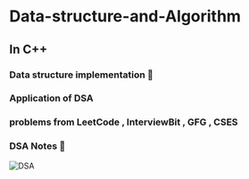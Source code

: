# Data-structure-and-Algorithm
## In C++
### Data structure implementation :slightly_smiling_face:
### Application of DSA
### problems from LeetCode , InterviewBit , GFG , CSES 
### DSA Notes :notebook_with_decorative_cover:
![DSA](https://user-images.githubusercontent.com/55646472/93663733-9d037580-fa87-11ea-9941-f383226a34f2.png)


